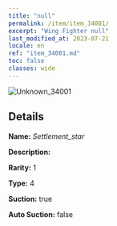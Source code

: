 ```yaml
---
title: "null"
permalink: /item/item_34001/
excerpt: "Wing Fighter null"
last_modified_at: 2023-07-21
locale: en
ref: "item_34001.md"
toc: false
classes: wide
---
```



 ![Unknown_34001](/images/item/Settlement_star_p.png)



## Details

 **Name:** *Settlement_star* 

 **Description:** 

 **Rarity:** 1 

 **Type:** 4 

 **Suction:** true 

 **Auto Suction:** false 


